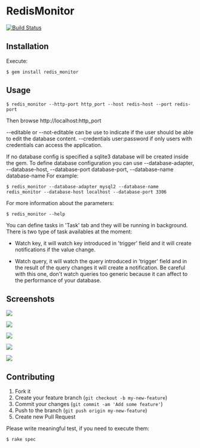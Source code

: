 # RedisMonitor
[![Build Status](https://travis-ci.org/javiyu/redis_monitor.png?branch=master)](https://travis-ci.org/javiyu/redis_monitor)

## Installation

Execute:

    $ gem install redis_monitor

## Usage

    $ redis_monitor --http-port http_port --host redis-host --port redis-port

Then browse http://localhost:http_port

--editable or --not-editable can be use to indicate if the user should be able to edit the database content.
--credentials user:password if only users with credentials can access the application.

If no database config is specified a sqlite3 database will be created inside the gem. To define database configuration you can use --database-adapter, --database-host, --database-port database-port, --database-name database-name
For example:

    $ redis_monitor --database-adapter mysql2 --database-name redis_monitor --database-host localhost --database-port 3306

For more information about the parameters:

    $ redis_monitor --help

You can define tasks in 'Task' tab and they will be running in background. There is two type of task availables at the moment:
- Watch key, it will watch key introduced in 'trigger' field and it will create notifications if the value change.

- Watch query, it will watch the query introduced in 'trigger' field and in the result of the query changes it will create a notification.
Be careful with this one, don't watch queries too generic because it can affect to the performance of your database.

## Screenshots

![](https://dl.dropboxusercontent.com/u/434578/redis_monitor_images/1.png)

![](https://dl.dropboxusercontent.com/u/434578/redis_monitor_images/2.png)

![](https://dl.dropboxusercontent.com/u/434578/redis_monitor_images/3.png)

![](https://dl.dropboxusercontent.com/u/434578/redis_monitor_images/4.png)

![](https://dl.dropboxusercontent.com/u/434578/redis_monitor_images/5.png)

## Contributing

1. Fork it
2. Create your feature branch (`git checkout -b my-new-feature`)
3. Commit your changes (`git commit -am 'Add some feature'`)
4. Push to the branch (`git push origin my-new-feature`)
5. Create new Pull Request

Please write meaningful test, if you need to execute them:

    $ rake spec
